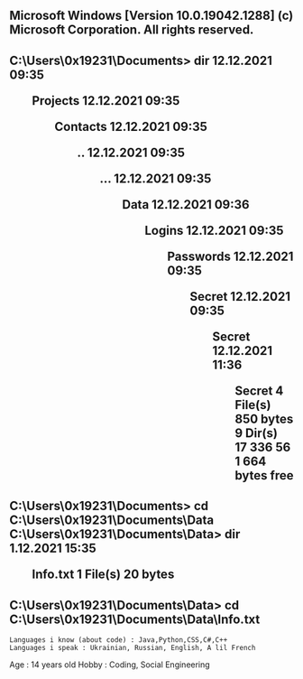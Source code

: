 Microsoft Windows [Version 10.0.19042.1288]
(c) Microsoft Corporation. All rights reserved.
---------------------------------------------------------
C:\Users\0x19231\Documents> dir
12.12.2021  09:35    <DIR>          Projects
12.12.2021  09:35    <DIR>          Contacts
12.12.2021  09:35    <DIR>          ..
12.12.2021  09:35    <DIR>          ...
12.12.2021  09:35    <DIR>          Data
12.12.2021  09:36    <DIR>          Logins
12.12.2021  09:35    <DIR>          Passwords
12.12.2021  09:35    <DIR>          Secret
12.12.2021  09:35    <DIR>          Secret
12.12.2021  11:36    <DIR>          Secret
               4 File(s)              850 bytes
              9 Dir(s)  17 336 561 664 bytes free
-----------------------------------------------------------	
C:\Users\0x19231\Documents> cd C:\Users\0x19231\Documents\Data
C:\Users\0x19231\Documents\Data> dir
	1.12.2021  15:35    <DIR>         Info.txt
	              1 File(s)              20 bytes
------------------------------------------------------------
C:\Users\0x19231\Documents\Data> cd C:\Users\0x19231\Documents\Data\Info.txt
------------------------------------------------------------	
	Languages i know (about code) : Java,Python,CSS,C#,C++
	Languages i speak : Ukrainian, Russian, English, A lil French
  Age : 14 years old
	Hobby : Coding, Social Engineering
	
	
